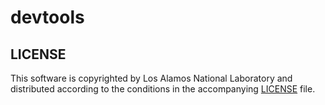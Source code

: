 # devtools

## LICENSE
This software is copyrighted by Los Alamos National Laboratory and distributed according to the conditions in the accompanying [LICENSE](LICENSE) file.
